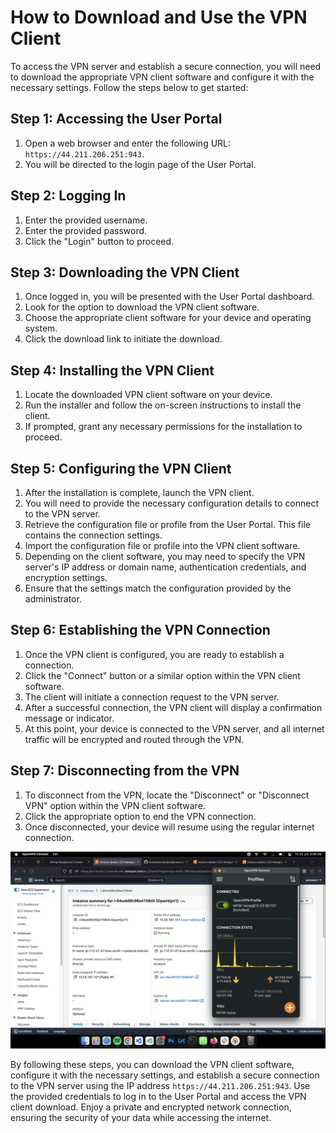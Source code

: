 # How to Download and Use the VPN Client

To access the VPN server and establish a secure connection, you will need to download the appropriate VPN client software and configure it with the necessary settings. Follow the steps below to get started:

## Step 1: Accessing the User Portal

1. Open a web browser and enter the following URL: `https://44.211.206.251:943`.
2. You will be directed to the login page of the User Portal.

## Step 2: Logging In

1. Enter the provided username.
2. Enter the provided password.
3. Click the "Login" button to proceed.

## Step 3: Downloading the VPN Client

1. Once logged in, you will be presented with the User Portal dashboard.
2. Look for the option to download the VPN client software.
3. Choose the appropriate client software for your device and operating system.
4. Click the download link to initiate the download.

## Step 4: Installing the VPN Client

1. Locate the downloaded VPN client software on your device.
2. Run the installer and follow the on-screen instructions to install the client.
3. If prompted, grant any necessary permissions for the installation to proceed.

## Step 5: Configuring the VPN Client

1. After the installation is complete, launch the VPN client.
2. You will need to provide the necessary configuration details to connect to the VPN server.
3. Retrieve the configuration file or profile from the User Portal. This file contains the connection settings.
4. Import the configuration file or profile into the VPN client software.
5. Depending on the client software, you may need to specify the VPN server's IP address or domain name, authentication credentials, and encryption settings.
6. Ensure that the settings match the configuration provided by the administrator.

## Step 6: Establishing the VPN Connection

1. Once the VPN client is configured, you are ready to establish a connection.
2. Click the "Connect" button or a similar option within the VPN client software.
3. The client will initiate a connection request to the VPN server.
4. After a successful connection, the VPN client will display a confirmation message or indicator.
5. At this point, your device is connected to the VPN server, and all internet traffic will be encrypted and routed through the VPN.

## Step 7: Disconnecting from the VPN

1. To disconnect from the VPN, locate the "Disconnect" or "Disconnect VPN" option within the VPN client software.
2. Click the appropriate option to end the VPN connection.
3. Once disconnected, your device will resume using the regular internet connection.

![Screenshot](.github/assets/Screenshot%202023-06-23%20at%206.56.43%20AM.png)

By following these steps, you can download the VPN client software, configure it with the necessary settings, and establish a secure connection to the VPN server using the IP address `https://44.211.206.251:943`. Use the provided credentials to log in to the User Portal and access the VPN client download. Enjoy a private and encrypted network connection, ensuring the security of your data while accessing the internet.
